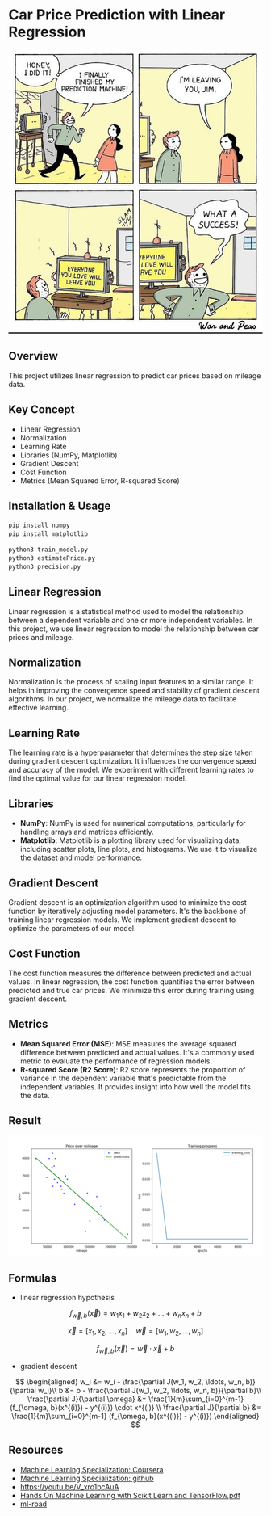 # Car Price Prediction with Linear Regression

![](static/1.jpeg)

## Overview
This project utilizes linear regression to predict car prices based on mileage data.

## Key Concept
- Linear Regression
- Normalization
- Learning Rate
- Libraries (NumPy, Matplotlib)
- Gradient Descent
- Cost Function
- Metrics (Mean Squared Error, R-squared Score)

## Installation & Usage

```bash
pip install numpy
pip install matplotlib
```

```bash
python3 train_model.py
python3 estimatePrice.py
python3 precision.py
```

## Linear Regression
Linear regression is a statistical method used to model the relationship between a dependent variable and one or more independent variables. In this project, we use linear regression to model the relationship between car prices and mileage.

## Normalization
Normalization is the process of scaling input features to a similar range. It helps in improving the convergence speed and stability of gradient descent algorithms. In our project, we normalize the mileage data to facilitate effective learning.

## Learning Rate
The learning rate is a hyperparameter that determines the step size taken during gradient descent optimization. It influences the convergence speed and accuracy of the model. We experiment with different learning rates to find the optimal value for our linear regression model.

## Libraries
- **NumPy**: NumPy is used for numerical computations, particularly for handling arrays and matrices efficiently.
- **Matplotlib**: Matplotlib is a plotting library used for visualizing data, including scatter plots, line plots, and histograms. We use it to visualize the dataset and model performance.

## Gradient Descent
Gradient descent is an optimization algorithm used to minimize the cost function by iteratively adjusting model parameters. It's the backbone of training linear regression models. We implement gradient descent to optimize the parameters of our model.

## Cost Function
The cost function measures the difference between predicted and actual values. In linear regression, the cost function quantifies the error between predicted and true car prices. We minimize this error during training using gradient descent.

## Metrics
- **Mean Squared Error (MSE)**: MSE measures the average squared difference between predicted and actual values. It's a commonly used metric to evaluate the performance of regression models.
- **R-squared Score (R2 Score)**: R2 score represents the proportion of variance in the dependent variable that's predictable from the independent variables. It provides insight into how well the model fits the data.

## Result

![](static/2.png)

## Formulas

- linear regression hypothesis

$$
f_{\vec{w}, b}(\vec{x}) = w_1x_1 + w_2x_2 + \ldots + w_nx_n + b
$$

$$
\vec{x} = [x_1, x_2, \ldots, x_n] \quad \vec{w} = [w_1, w_2, \ldots, w_n]
$$

$$
f_{\vec{w}, b}(\vec{x}) = \vec{w} \cdot \vec{x} + b
$$



- gradient descent

$$
\begin{aligned}
w_i &= w_i - \frac{\partial J(w_1, w_2, \ldots, w_n, b)}{\partial w_i}\\
b &= b - \frac{\partial J(w_1, w_2, \ldots, w_n, b)}{\partial b}\\
\frac{\partial J}{\partial \omega} &= \frac{1}{m}\sum_{i=0}^{m-1} (f_{\omega, b}(x^{(i)}) - y^{(i)}) \cdot x^{(i)} \\
\frac{\partial J}{\partial b} &= \frac{1}{m}\sum_{i=0}^{m-1} (f_{\omega, b}(x^{(i)}) - y^{(i)})
\end{aligned}
$$


## Resources

- [Machine Learning Specialization: Coursera](https://www.coursera.org/specializations/machine-learning-introduction?utm_campaign=WebsiteCourses-MLS-TopButton-mls-launch-2022&utm_medium=institutions&utm_source=deeplearning-ai)
- [Machine Learning Specialization: github](https://github.com/greyhatguy007/Machine-Learning-Specialization-Coursera)
- https://youtu.be/V_xro1bcAuA
- [Hands On Machine Learning with Scikit Learn and TensorFlow.pdf](https://github.com/yanshengjia/ml-road/blob/master/resources/Hands%20On%20Machine%20Learning%20with%20Scikit%20Learn%20and%20TensorFlow.pdf)
- [ml-road](https://github.com/yanshengjia/ml-road/tree/master)

